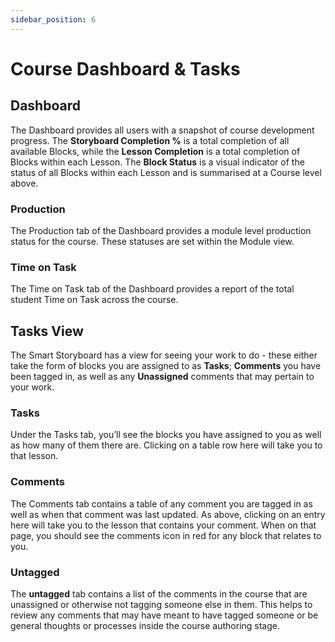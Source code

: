 ```yaml
---
sidebar_position: 6
---
```


# Course Dashboard & Tasks

## Dashboard 
The Dashboard provides all users with a snapshot of course development progress. The **Storyboard Completion %** is a total completion of all available Blocks, while the **Lesson Completion** is a total completion of Blocks within each Lesson. The **Block Status** is a visual indicator of the status of all Blocks within each Lesson and is summarised at a Course level above.


### Production

The Production tab of the Dashboard provides a module level production status for the course. These statuses are set within the Module view.


### Time on Task

The Time on Task tab of the Dashboard provides a report of the total student Time on Task across the course.


## Tasks View


The Smart Storyboard has a view for seeing your work to do - these either take the form of blocks you are assigned to as **Tasks**; **Comments** you have been tagged in, as well as any **Unassigned** comments that may pertain to your work.

### Tasks

Under the Tasks tab, you’ll see the blocks you have assigned to you as well as how many of them there are. Clicking on a table row here will take you to that lesson.


### Comments

The Comments tab contains a table of any comment you are tagged in as well as when that comment was last updated. As above, clicking on an entry here will take you to the lesson that contains your comment. When on that page, you should see the comments icon in red for any block that relates to you.


### Untagged

The **untagged** tab contains a list of the comments in the course that are unassigned or otherwise not tagging someone else in them. This helps to review any comments that may have meant to have tagged someone or be general thoughts or processes inside the course authoring stage.
